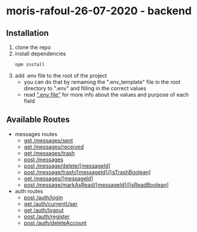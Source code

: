 # moris-rafoul-26-07-2020 - backend

## Installation
1) clone the repo 
2) install dependencies 
    ```
    npm install
    ```
3) add .env file to the root of the project
    - you can do that by remaming the ".env_template" file in the root directory to ".env" and filling in the correct values
    - read [".env file"](#40) for more info about the values and purpose of each field

## Available Routes
- messages routes
    - [get /messages/sent](https://github.com/MorisR/moris-rafoul-26-07-2020/issues/15)
    - [get /messages/received](https://github.com/MorisR/moris-rafoul-26-07-2020/issues/16)
    - [get /messages/trash ](https://github.com/MorisR/moris-rafoul-26-07-2020/issues/17)
    - [post /messages](https://github.com/MorisR/moris-rafoul-26-07-2020/issues/18)
    - [post /message/delete/[messageId]](https://github.com/MorisR/moris-rafoul-26-07-2020/issues/19)
    - [post /message/trash/[messageId]/[isTrashBoolean]](https://github.com/MorisR/moris-rafoul-26-07-2020/issues/20)
    - [get /messages/[messageId]](https://github.com/MorisR/moris-rafoul-26-07-2020/issues/22)
    - [post /message/markAsRead/[messageId]/[isReadBoolean]](https://github.com/MorisR/moris-rafoul-26-07-2020/issues/36) 
- auth routes
    - [post /auth/login](https://github.com/MorisR/moris-rafoul-26-07-2020/issues/22)
    - [get /auth/currentUser](https://github.com/MorisR/moris-rafoul-26-07-2020/issues/24)
    - [get /auth/logout](https://github.com/MorisR/moris-rafoul-26-07-2020/issues/25)
    - [post /auth/register](https://github.com/MorisR/moris-rafoul-26-07-2020/issues/27)
    - [post /auth/deleteAccount](https://github.com/MorisR/moris-rafoul-26-07-2020/issues/29)








